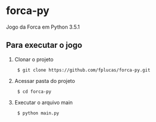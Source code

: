 # forca-py
Jogo da Forca em Python 3.5.1

## Para executar o jogo

1. Clonar o projeto

        $ git clone https://github.com/fplucas/forca-py.git

1. Acessar pasta do projeto
 
        $ cd forca-py

1. Executar o arquivo main

        $ python main.py
